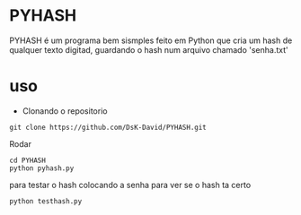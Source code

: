 # PYHASH #
PYHASH é um programa bem sismples feito em Python que cria um hash de qualquer texto digitad,
 guardando o hash num arquivo chamado 'senha.txt'


 # uso #
 - Clonando o repositorio
 ```
 git clone https://github.com/DsK-David/PYHASH.git

 ```
Rodar
 ```
 cd PYHASH
 python pyhash.py
 ``` 
para testar o hash colocando a senha para ver se o hash ta certo 
```
python testhash.py
```


